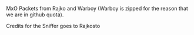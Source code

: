 MxO Packets from Rajko and Warboy (Warboy is zipped for the reason that we are in github quota).

Credits for the Sniffer goes to Rajkosto